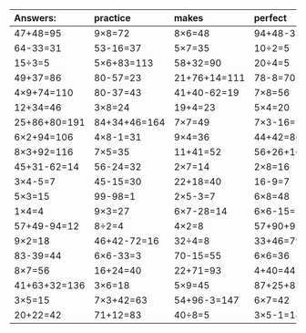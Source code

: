 | Answers: | practice | makes | perfect | ! |
| :--- | :--- | :--- | :--- | :--- |
| 47+48=95 | 9×8=72 | 8×6=48 | 94+48-32=110 | 5×5=25 | 
| 64-33=31 | 53-16=37 | 5×7=35 | 10÷2=5 | 4×7+23=51 | 
| 15÷3=5 | 5×6+83=113 | 58+32=90 | 20÷4=5 | 97-35=62 | 
| 49+37=86 | 80-57=23 | 21+76+14=111 | 78-8=70 | 49÷7=7 | 
| 4×9+74=110 | 80-37=43 | 41+40-62=19 | 7×8=56 | 8×8+80=144 | 
| 12+34=46 | 3×8=24 | 19+4=23 | 5×4=20 | 4×3=12 | 
| 25+86+80=191 | 84+34+46=164 | 7×7=49 | 7×3-16=5 | 8×3=24 | 
| 6×2+94=106 | 4×8-1=31 | 9×4=36 | 44+42=86 | 36÷4=9 | 
| 8×3+92=116 | 7×5=35 | 11+41=52 | 56+26+16=98 | 2×6=12 | 
| 45+31-62=14 | 56-24=32 | 2×7=14 | 2×8=16 | 35÷5=7 | 
| 3×4-5=7 | 45-15=30 | 22+18=40 | 16-9=7 | 43+24+73=140 | 
| 5×3=15 | 99-98=1 | 2×5-3=7 | 6×8=48 | 28÷7=4 | 
| 1×4=4 | 9×3=27 | 6×7-28=14 | 6×6-15=21 | 5×2+22=32 | 
| 57+49-94=12 | 8÷2=4 | 4×2=8 | 57+90+95=242 | 8×5=40 | 
| 9×2=18 | 46+42-72=16 | 32÷4=8 | 33+46=79 | 8×9=72 | 
| 83-39=44 | 6×6-33=3 | 70-15=55 | 6×6=36 | 63÷9=7 | 
| 8×7=56 | 16+24=40 | 22+71=93 | 4+40=44 | 7×3=21 | 
| 41+63+32=136 | 3×6=18 | 5×9=45 | 87+25+83=195 | 6×4=24 | 
| 3×5=15 | 7×3+42=63 | 54+96-3=147 | 6×7=42 | 6×9=54 | 
| 20+22=42 | 71+12=83 | 40÷8=5 | 3×5-1=14 | 85-34=51 | 
